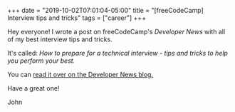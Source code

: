 +++
date = "2019-10-02T07:01:04-05:00"
title = "[freeCodeCamp] Interview tips and tricks"
tags = ["career"]
+++

Hey everyone! I wrote a post on freeCodeCamp's _Developer News_ with all of my best interview tips and tricks.

It's called: _How to prepare for a technical interview - tips and tricks to help you perform your best._

You can [read it over on the Developer News blog.](https://www.freecodecamp.org/news/interviewing-prep-tips-and-tricks/)

Have a great one!

John

